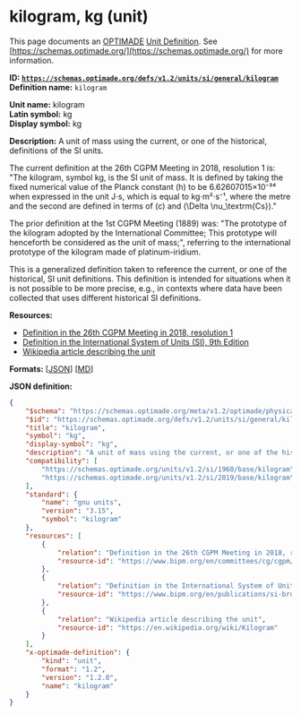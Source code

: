 # kilogram, kg (unit)

This page documents an [OPTIMADE](https://www.optimade.org/) [Unit Definition](https://schemas.optimade.org/#definitions). See [https://schemas.optimade.org/](https://schemas.optimade.org/) for more information.

**ID: [`https://schemas.optimade.org/defs/v1.2/units/si/general/kilogram`](https://schemas.optimade.org/defs/v1.2/units/si/general/kilogram)**  
**Definition name:** `kilogram`

**Unit name:** kilogram  
**Latin symbol:** kg  
**Display symbol:** kg  
  
**Description:** A unit of mass using the current, or one of the historical, definitions of the SI units.

The current definition at the 26th CGPM Meeting in 2018, resolution 1 is: "The kilogram, symbol kg, is the SI unit of mass. It is defined by taking the fixed numerical value of the Planck constant \(h\) to be 6.62607015×10⁻³⁴ when expressed in the unit J⋅s, which is equal to kg⋅m²⋅s⁻¹, where the metre and the second are defined in terms of \(c\) and \(\Delta \nu_\textrm{Cs}\)."

The prior definition at the 1st CGPM Meeting (1889) was: "The prototype of the kilogram adopted by the International Committee; This prototype will henceforth be considered as the unit of mass;", referring to the international prototype of the kilogram made of platinum-iridium.

This is a generalized definition taken to reference the current, or one of the historical, SI unit definitions.
This definition is intended for situations when it is not possible to be more precise, e.g., in contexts where data have been collected that uses different historical SI definitions.

**Resources:**

- [Definition in the 26th CGPM Meeting in 2018, resolution 1](https://www.bipm.org/en/committees/cg/cgpm/26-2018/resolution-1)
- [Definition in the International System of Units (SI), 9th Edition](https://www.bipm.org/en/publications/si-brochure)
- [Wikipedia article describing the unit](https://en.wikipedia.org/wiki/Kilogram)


**Formats:** [[JSON](kilogram.json)] [[MD](kilogram.md)]

**JSON definition:**

``` json
{
    "$schema": "https://schemas.optimade.org/meta/v1.2/optimade/physical_unit_definition.md",
    "$id": "https://schemas.optimade.org/defs/v1.2/units/si/general/kilogram",
    "title": "kilogram",
    "symbol": "kg",
    "display-symbol": "kg",
    "description": "A unit of mass using the current, or one of the historical, definitions of the SI units.\n\nThe current definition at the 26th CGPM Meeting in 2018, resolution 1 is: \"The kilogram, symbol kg, is the SI unit of mass. It is defined by taking the fixed numerical value of the Planck constant \\(h\\) to be 6.62607015\u00d710\u207b\u00b3\u2074 when expressed in the unit J\u22c5s, which is equal to kg\u22c5m\u00b2\u22c5s\u207b\u00b9, where the metre and the second are defined in terms of \\(c\\) and \\(\\Delta \\nu_\\textrm{Cs}\\).\"\n\nThe prior definition at the 1st CGPM Meeting (1889) was: \"The prototype of the kilogram adopted by the International Committee; This prototype will henceforth be considered as the unit of mass;\", referring to the international prototype of the kilogram made of platinum-iridium.\n\nThis is a generalized definition taken to reference the current, or one of the historical, SI unit definitions.\nThis definition is intended for situations when it is not possible to be more precise, e.g., in contexts where data have been collected that uses different historical SI definitions.",
    "compatibility": [
        "https://schemas.optimade.org/units/v1.2/si/1960/base/kilogram",
        "https://schemas.optimade.org/units/v1.2/si/2019/base/kilogram"
    ],
    "standard": {
        "name": "gnu units",
        "version": "3.15",
        "symbol": "kilogram"
    },
    "resources": [
        {
            "relation": "Definition in the 26th CGPM Meeting in 2018, resolution 1",
            "resource-id": "https://www.bipm.org/en/committees/cg/cgpm/26-2018/resolution-1"
        },
        {
            "relation": "Definition in the International System of Units (SI), 9th Edition",
            "resource-id": "https://www.bipm.org/en/publications/si-brochure"
        },
        {
            "relation": "Wikipedia article describing the unit",
            "resource-id": "https://en.wikipedia.org/wiki/Kilogram"
        }
    ],
    "x-optimade-definition": {
        "kind": "unit",
        "format": "1.2",
        "version": "1.2.0",
        "name": "kilogram"
    }
}
```